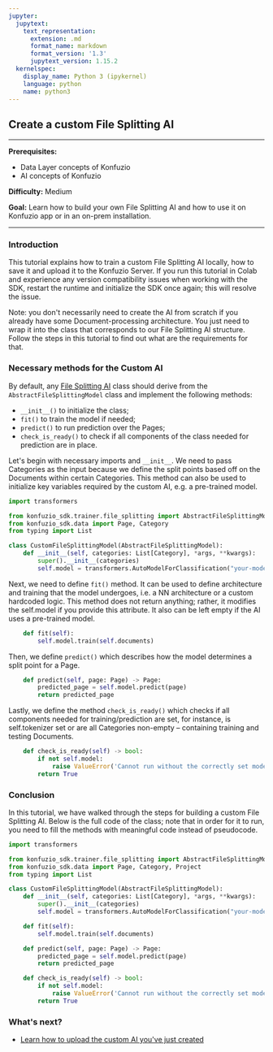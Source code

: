 ```yaml
---
jupyter:
  jupytext:
    text_representation:
      extension: .md
      format_name: markdown
      format_version: '1.3'
      jupytext_version: 1.15.2
  kernelspec:
    display_name: Python 3 (ipykernel)
    language: python
    name: python3
---
```


## Create a custom File Splitting AI

---

**Prerequisites:** 

- Data Layer concepts of Konfuzio
- AI concepts of Konfuzio

**Difficulty:** Medium

**Goal:** Learn how to build your own File Splitting AI and how to use it on Konfuzio app or in an on-prem installation.

---

### Introduction

This tutorial explains how to train a custom File Splitting AI locally, how to save it and upload it to the Konfuzio 
Server. If you run this tutorial in Colab and experience any version compatibility issues when working with the SDK, restart the
runtime and initialize the SDK once again; this will resolve the issue.

Note: you don't necessarily need to create the AI from scratch if you already have some Document-processing architecture.
You just need to wrap it into the class that corresponds to our File Splitting AI structure. Follow the steps in this 
tutorial to find out what are the requirements for that.

### Necessary methods for the Custom AI

By default, any [File Splitting AI](sourcecode.html#file-splitting-ai) class should derive from the `AbstractFileSplittingModel` class and implement the following methods:

- `__init__()` to initialize the class;
- `fit()` to train the model if needed;
- `predict()` to run prediction over the Pages;
- `check_is_ready()` to check if all components of the class needed for prediction are in place.

Let's begin with necessary imports and `__init__`. We need to pass Categories as the input because we define the split points based off on the Documents within certain Categories. This method can also be used to initialize key variables required by the custom AI, e.g. a pre-trained model.

```python editable=true slideshow={"slide_type": ""} tags=["skip-execution", "nbval-skip"] vscode={"languageId": "plaintext"}
import transformers

from konfuzio_sdk.trainer.file_splitting import AbstractFileSplittingModel
from konfuzio_sdk.data import Page, Category
from typing import List

class CustomFileSplittingModel(AbstractFileSplittingModel):
    def __init__(self, categories: List[Category], *args, **kwargs):
        super().__init__(categories)
        self.model = transformers.AutoModelForClassification("your-model-name-here")
```

Next, we need to define `fit()` method. It can be used to define architecture and training that the model undergoes, i.e. a NN architecture or a custom hardcoded logic. This method does not return anything; rather, it modifies the self.model if you provide this attribute. It also can be left empty if the AI uses a pre-trained model.

```python editable=true slideshow={"slide_type": ""} tags=["skip-execution", "nbval-skip"]
    def fit(self):
        self.model.train(self.documents)
```

Then, we define `predict()` which describes how the model determines a split point for a Page.

```python editable=true slideshow={"slide_type": ""} tags=["skip-execution", "nbval-skip"]
    def predict(self, page: Page) -> Page:
        predicted_page = self.model.predict(page)
        return predicted_page
```

Lastly, we define the method `check_is_ready()` which checks if all components needed for training/prediction are set, for instance, is self.tokenizer set or are all Categories non-empty – containing training and testing Documents.

```python editable=true slideshow={"slide_type": ""} tags=["nbval-skip", "skip-execution"]
    def check_is_ready(self) -> bool:
        if not self.model:
            raise ValueError('Cannot run without the correctly set model.')
        return True
```

### Conclusion

In this tutorial, we have walked through the steps for building a custom File Splitting AI. Below is the full code of the class; note that in order for it to run, you need to fill the methods with meaningful code instead of pseudocode.

```python editable=true slideshow={"slide_type": ""} tags=["skip-execution", "nbval-skip"] vscode={"languageId": "plaintext"}
import transformers

from konfuzio_sdk.trainer.file_splitting import AbstractFileSplittingModel
from konfuzio_sdk.data import Page, Category, Project
from typing import List

class CustomFileSplittingModel(AbstractFileSplittingModel):
    def __init__(self, categories: List[Category], *args, **kwargs):
        super().__init__(categories)
        self.model = transformers.AutoModelForClassification("your-model-name-here")

    def fit(self):
        self.model.train(self.documents)

    def predict(self, page: Page) -> Page:
        predicted_page = self.model.predict(page)
        return predicted_page

    def check_is_ready(self) -> bool:
        if not self.model:
            raise ValueError('Cannot run without the correctly set model.')
        return True
```

### What's next?

- [Learn how to upload the custom AI you've just created](https://dev.konfuzio.com/sdk/tutorials/upload-your-ai/index.html)
